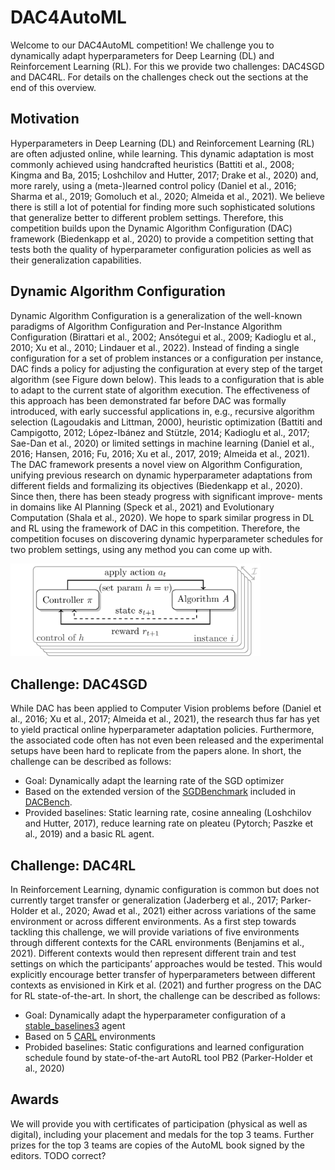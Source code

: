 # DAC4AutoML

Welcome to our DAC4AutoML competition!
We challenge you to dynamically adapt hyperparameters for Deep Learning (DL) and
Reinforcement Learning (RL). 
For this we provide two challenges: DAC4SGD and DAC4RL. For details on the challenges check out
the sections at the end of this overview.


## Motivation
Hyperparameters in Deep Learning (DL) and Reinforcement Learning (RL) are often adjusted 
online, while learning.
This dynamic adaptation is most commonly achieved using handcrafted
heuristics (Battiti et al., 2008; Kingma and Ba, 2015; Loshchilov and Hutter, 2017; Drake et al., 2020)
and, more rarely, using a (meta-)learned control policy (Daniel et al., 2016; Sharma et al., 2019;
Gomoluch et al., 2020; Almeida et al., 2021). We believe there is still a lot of potential for finding more
such sophisticated solutions that generalize better to different problem settings.
Therefore, this competition builds upon the Dynamic Algorithm Configuration (DAC) framework (Biedenkapp
et al., 2020) to provide a competition setting that tests both the quality of hyperparameter 
configuration policies as well as their generalization capabilities.


## Dynamic Algorithm Configuration
Dynamic Algorithm Configuration is a generalization of the well-known paradigms of Algorithm
Configuration and Per-Instance Algorithm Configuration (Birattari et al., 2002; Ansótegui
et al., 2009; Kadioglu et al., 2010; Xu et al., 2010; Lindauer et al., 2022). Instead of finding a single
configuration for a set of problem instances or a configuration per instance, DAC finds a policy
for adjusting the configuration at every step of the target algorithm (see Figure down below). This leads to a
configuration that is able to adapt to the current state of algorithm execution. The effectiveness
of this approach has been demonstrated far before DAC was formally introduced, with early successful
applications in, e.g., recursive algorithm selection (Lagoudakis and Littman, 2000), heuristic
optimization (Battiti and Campigotto, 2012; López-Ibánez and Stützle, 2014; Kadioglu et al., 2017;
Sae-Dan et al., 2020) or limited settings in machine learning (Daniel et al., 2016; Hansen, 2016; Fu,
2016; Xu et al., 2017, 2019; Almeida et al., 2021).
The DAC framework presents a novel view on Algorithm Configuration, unifying previous
research on dynamic hyperparameter adaptations from different fields and formalizing its objectives
(Biedenkapp et al., 2020). Since then, there has been steady progress with significant improve-
ments in domains like AI Planning (Speck et al., 2021) and Evolutionary Computation (Shala et al.,
2020). We hope to spark similar progress in DL and RL using the framework of DAC in this competition.
Therefore, the competition focuses on discovering dynamic hyperparameter schedules
for two problem settings, using any method you can come up with.

<img width="400" src="dacloop.png" alt="DAC Loop">


## Challenge: DAC4SGD
While DAC has been applied to Computer Vision problems before (Daniel et al., 2016; Xu
et al., 2017; Almeida et al., 2021), the research thus far has yet to yield practical online
hyperparameter adaptation policies. Furthermore, the associated code often has not even been released and the
experimental setups have been hard to replicate from the papers alone.
In short, the challenge can be described as follows:
- Goal: Dynamically adapt the learning rate of the SGD optimizer 
- Based on the extended version of the [SGDBenchmark](https://github.com/automl/DACBench/blob/main/dacbench/benchmarks/sgd_benchmark.py)
  included in [DACBench](https://github.com/automl/DACBench).
- Provided baselines: Static learning rate, cosine annealing (Loshchilov and Hutter, 2017), reduce
  learning rate on pleateu (Pytorch; Paszke et al., 2019) and a basic RL agent. 


## Challenge: DAC4RL
In Reinforcement Learning, dynamic configuration is common but does not currently target 
transfer or generalization (Jaderberg et al., 2017; Parker-Holder et al., 2020; Awad
et al., 2021) either across variations of the same environment or across different environments.
As a first step towards tackling this challenge, we will provide variations of five environments
through different contexts for the CARL environments (Benjamins et al., 2021).
Different contexts would then represent different train and test settings on which the
participants’ approaches would be tested. This would explicitly encourage better transfer 
of hyperparameters between different contexts as envisioned in Kirk et al. (2021) and further 
progress on the DAC for RL state-of-the-art.
In short, the challenge can be described as follows:
- Goal: Dynamically adapt the hyperparameter configuration of a [stable_baselines3](https://stable-baselines3.readthedocs.io/en/master/) agent
- Based on 5 [CARL](https://github.com/automl/CARL) environments 
- Probided baselines: Static configurations and learned configuration schedule found by 
  state-of-the-art AutoRL tool PB2 (Parker-Holder et al., 2020) 


## Awards
We will provide you with certificates of participation (physical as well as digital), 
including your placement and medals for the top 3 teams. Further prizes for the top 3
teams are copies of the AutoML book signed by the editors. TODO correct?